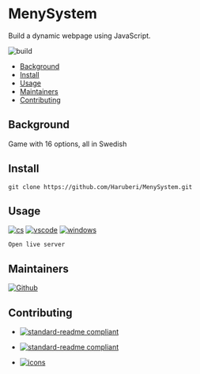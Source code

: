 # MenySystem

Build a dynamic webpage using JavaScript.

![build](https://img.shields.io/badge/build-passing-green)

- [Background](#background)
- [Install](#install)
- [Usage](#usage)
- [Maintainers](#maintainers)
- [Contributing](#contributing)

## Background

Game with 16 options, all in Swedish

## Install

```
git clone https://github.com/Haruberi/MenySystem.git
```

## Usage

[![cs](https://img.shields.io/badge/--239120?logo=csharp&logoColor=000)](https://docs.microsoft.com/en-us/dotnet/csharp/)
[![vscode](https://img.shields.io/badge/--5C2D91?logo=visualstudio&logoColor=000)](https://code.visualstudio.com/)
[![windows](https://img.shields.io/badge/--0078D6?logo=windows&logoColor=000)](https://www.microsoft.com/sv-se/windows)

```
Open live server
```

## Maintainers

[![Github](https://badgen.net/badge/icon/Anna%20Hallberg?icon=github&label)](https://github.com/haruberi)

## Contributing

* [![standard-readme compliant](https://img.shields.io/badge/standard_readme-HERE-green.svg?style=flat-square)](https://github.com/RichardLitt/standard-readme)

* [![standard-readme compliant](https://img.shields.io/badge/readme_badges-HERE-green.svg?style=flat-square)](https://github.com/Naereen/badges/blob/master/README.md)

* [![icons](https://img.shields.io/badge/free_icons-HERE-green.svg?style=flat-square)](https://simpleicons.org/?q=java)
